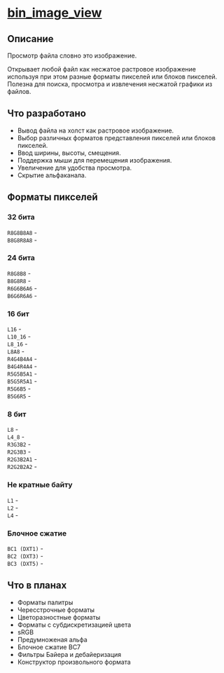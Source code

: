 # [bin_image_view](https://gitard2.github.io/bin_image_view/)

## Описание

Просмотр файла словно это изображение.

Открывает любой файл как несжатое растровое изображение используя при этом разные форматы пикселей или блоков пикселей. Полезна для поиска, просмотра и извлечения несжатой графики из файлов.

## Что разработано

* Вывод файла на холст как растровое изображение.
* Выбор различных форматов представления пикселей или блоков пикселей.
* Ввод ширины, высоты, смещения.
* Поддержка мыши для перемещения изображения.
* Увеличение для удобства просмотра.
* Скрытие альфаканала.

## Форматы пикселей

### 32 бита

`R8G8B8A8` -  
`B8G8R8A8` -  

### 24 бита

`R8G8B8` -  
`B8G8R8` -  
`R6G6B6A6` -  
`B6G6R6A6` -  

### 16 бит

`L16` -  
`L10_16` -  
`L8_16` -  
`L8A8` -  
`R4G4B4A4` -  
`B4G4R4A4` -  
`R5G5B5A1` -  
`B5G5R5A1` -  
`R5G6B5` -  
`B5G6R5` -  

### 8 бит

`L8` -  
`L4_8` -  
`R3G3B2` -  
`R2G3B3` -  
`R2G3B2A1` -  
`R2G2B2A2` -  

### Не кратные байту

`L1` -  
`L2` -  
`L4` -  

### Блочное сжатие

`BC1 (DXT1)` -  
`BC2 (DXT3)` -  
`BC3 (DXT5)` -  

## Что в планах

* Форматы палитры
* Чересстрочные форматы
* Цветоразностные форматы
* Форматы с субдискретизацией цвета
* sRGB
* Предумноженая альфа
* Блочное сжатие BC7
* Фильтры Байера и дебайеризация
* Конструктор произвольного формата
